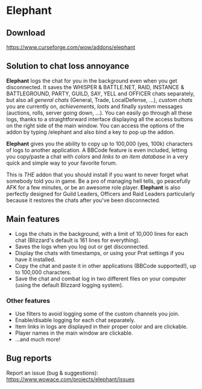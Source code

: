 # Elephant

## Download

<https://www.curseforge.com/wow/addons/elephant>

## Solution to chat loss annoyance

**Elephant** logs the chat for you in the background even when you get
disconnected. It saves the WHISPER & BATTLE.NET, RAID, INSTANCE & BATTLEGROUND,
PARTY, GUILD, SAY, YELL and OFFICER chats separately, but also all *general
chats* (General, Trade, LocalDefense, ...), *custom chats* you are currently on,
*achievements*, *loots* and finally *system* messages (auctions, rolls, server
going down, ...). You can easily go through all these logs, thanks to a
straightforward interface displaying all the access buttons on the right side of
the main window. You can access the options of the addon by typing /elephant and
also bind a key to pop up the addon.

**Elephant** gives you the ability to copy up to 100,000 (yes, 100k) characters
of logs to another application. A BBCode feature is even included, letting you
copy/paste a chat with *colors* and *links to an item database* in a very quick
and simple way to your favorite forum.

This is *THE* addon that you should install if you want to never forget what
somebody told you in game. Be a pro of managing hell tells, go peacefully AFK
for a few minutes, or be an awesome role player. **Elephant** is also perfectly
designed for Guild Leaders, Officers and Raid Leaders particularly because it
restores the chats after you've been disconnected.

## Main features

* Logs the chats in the background, with a limit of 10,000 lines for each chat
  (Blizzard's default is 161 lines for everything).
* Saves the logs when you log out or get disconnected.
* Display the chats with timestamps, or using your Prat settings if you have it
  installed.
* Copy the chat and paste it in other applications (BBCode supported!), up to
  100,000 characters.
* Save the chat and combat log in two different files on your computer (using
  the default Blizzard logging system).

### Other features

* Use filters to avoid logging some of the custom channels you join.
* Enable/disable logging for each chat separately.
* Item links in logs are displayed in their proper color and are clickable.
* Player names in the main window are clickable.
* ...and much more!

## Bug reports

Report an issue (bug & suggestions):
<https://www.wowace.com/projects/elephant/issues>
